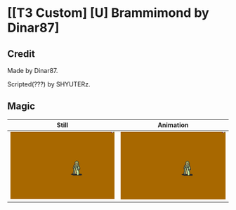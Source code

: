 # [\[T3 Custom\] \[U\] Brammimond by Dinar87]

## Credit

Made by Dinar87.

Scripted(???) by SHYUTERz.

## Magic

| Still | Animation |
| :---: | :-------: |
| ![Magic still](./Magic_000.png) | ![Magic animation](./Magic.gif) |

